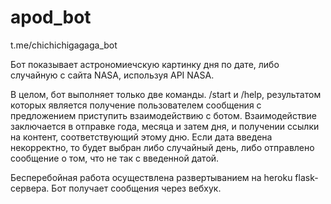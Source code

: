 # apod_bot 

t.me/chichichigagaga_bot

Бот показывает астрономиечскую картинку дня по дате, либо случайную с сайта NASA, используя API NASA.

В целом, бот выполняет только две команды. /start и /help, результатом которых является получение пользователем сообщения с предложением приступить взаимодействию 
с ботом. 
Взаимодействие заключается в отправке года, месяца и затем дня, и получении ссылки на контент, соответствующий этому дню. 
Если дата введена некорректно, то будет выбран либо случайный день, либо отправлено сообщение о том, что не так с введенной датой.

Бесперебойная работа осуществлена развертыванием на heroku flask-сервера. Бот получает сообщения через вебхук.
